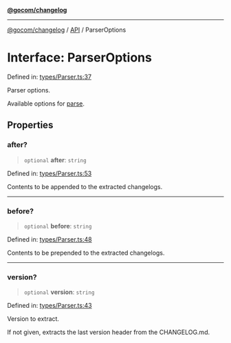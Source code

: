 [**@gocom/changelog**](../README.md)

***

[@gocom/changelog](../README.md) / [API](../Public/API.md) / ParserOptions

# Interface: ParserOptions

Defined in: [types/Parser.ts:37](https://github.com/gocom/changelog/blob/dfbd85c4c9fd82309397c2119164c582a7910c7e/src/types/Parser.ts#L37)

Parser options.

Available options for [parse](../API/API.parse.md).

## Properties

### after?

> `optional` **after**: `string`

Defined in: [types/Parser.ts:53](https://github.com/gocom/changelog/blob/dfbd85c4c9fd82309397c2119164c582a7910c7e/src/types/Parser.ts#L53)

Contents to be appended to the extracted changelogs.

***

### before?

> `optional` **before**: `string`

Defined in: [types/Parser.ts:48](https://github.com/gocom/changelog/blob/dfbd85c4c9fd82309397c2119164c582a7910c7e/src/types/Parser.ts#L48)

Contents to be prepended to the extracted changelogs.

***

### version?

> `optional` **version**: `string`

Defined in: [types/Parser.ts:43](https://github.com/gocom/changelog/blob/dfbd85c4c9fd82309397c2119164c582a7910c7e/src/types/Parser.ts#L43)

Version to extract.

If not given, extracts the last version header from the CHANGELOG.md.
